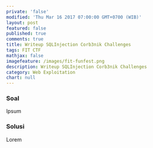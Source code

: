 ```yaml
---
private: 'false'
modified: 'Thu Mar 16 2017 07:00:00 GMT+0700 (WIB)'
layout: post
featured: false
published: true
comments: true
title: Writeup SQLInjection Corb3nik Challenges
tags: FIT CTF
mathjax: false
imagefeature: /images/fit-funfest.png
description: Writeup SQLInjection Corb3nik Challenges
category: Web Exploitation
chart: null
---
```


### Soal

Ipsum





### Solusi

Lorem




